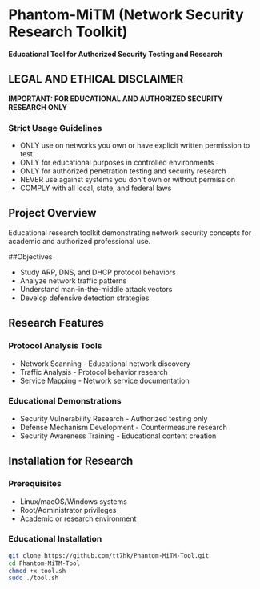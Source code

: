 # Phantom-MiTM (Network Security Research Toolkit) 
**Educational Tool for Authorized Security Testing and Research**

## LEGAL AND ETHICAL DISCLAIMER
**IMPORTANT: FOR EDUCATIONAL AND AUTHORIZED SECURITY RESEARCH ONLY**

### Strict Usage Guidelines
- ONLY use on networks you own or have explicit written permission to test
- ONLY for educational purposes in controlled environments
- ONLY for authorized penetration testing and security research
- NEVER use against systems you don't own or without permission
- COMPLY with all local, state, and federal laws

## Project Overview
Educational research toolkit demonstrating network security concepts for academic and authorized professional use.

##Objectives
- Study ARP, DNS, and DHCP protocol behaviors
- Analyze network traffic patterns
- Understand man-in-the-middle attack vectors
- Develop defensive detection strategies

##  Research Features
### Protocol Analysis Tools
- Network Scanning - Educational network discovery
- Traffic Analysis - Protocol behavior research
- Service Mapping - Network service documentation

### Educational Demonstrations
- Security Vulnerability Research - Authorized testing only
- Defense Mechanism Development - Countermeasure research
- Security Awareness Training - Educational content creation

## Installation for Research
### Prerequisites
- Linux/macOS/Windows systems
- Root/Administrator privileges
- Academic or research environment

### Educational Installation
```bash
git clone https://github.com/tt7hk/Phantom-MiTM-Tool.git
cd Phantom-MiTM-Tool
chmod +x tool.sh
sudo ./tool.sh 
